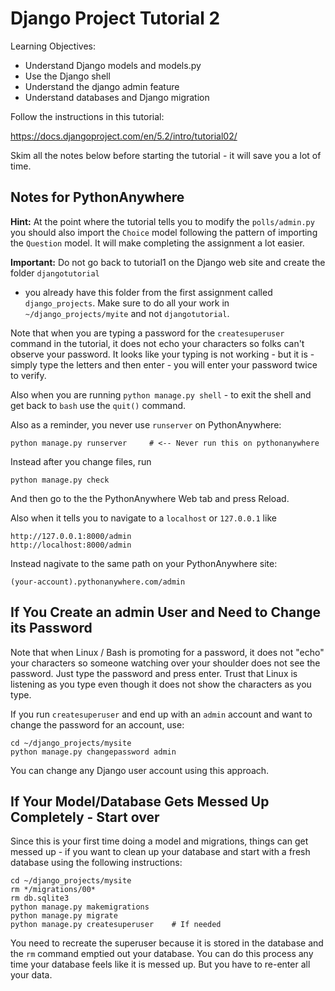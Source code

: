 
Django Project Tutorial 2
=========================

Learning Objectives:

* Understand Django models and models.py
* Use the Django shell
* Understand the django admin feature
* Understand databases and Django migration

Follow the instructions in this tutorial:

https://docs.djangoproject.com/en/5.2/intro/tutorial02/

Skim all the notes below before starting the tutorial - it will save you a lot of time.

Notes for PythonAnywhere
------------------------

**Hint:** At the point where the tutorial tells you to modify the `polls/admin.py` you
should also import the `Choice` model following the pattern of importing the `Question` model.
It will make completing the assignment a lot easier.

**Important:** Do not go back to tutorial1 on the Django web site and create the folder `djangotutorial`
- you already have this folder from the first assignment called `django_projects`.
Make sure to do all your work in `~/django_projects/myite`
and not `djangotutorial`.

Note that when you are typing a password for the `createsuperuser` command in the tutorial,
it does not echo your characters so folks can't observe your password.
It looks like your typing is not working - but it is - simply
type the letters and then enter - you will enter your password twice to verify.

Also when you are running `python manage.py shell` - to exit the shell and get back to `bash`
use the `quit()` command.

Also as a reminder, you never use `runserver` on PythonAnywhere:

    python manage.py runserver     # <-- Never run this on pythonanywhere

Instead after you change files, run

    python manage.py check

And then go to the the PythonAnywhere Web tab and press Reload.

Also when it tells you to navigate to a `localhost` or `127.0.0.1` like

    http://127.0.0.1:8000/admin
    http://localhost:8000/admin

Instead nagivate to the same path on your PythonAnywhere site:

    (your-account).pythonanywhere.com/admin

If You Create an admin User and Need to Change its Password
------------------------------------------------------------

Note that when Linux / Bash is promoting for a password, it does
not "echo" your characters so someone watching over your shoulder
does not see the password.  Just type the password and press
enter.  Trust that Linux is listening as you type even though
it does not show the characters as you type.

If you run `createsuperuser` and end up with an `admin` account and want to
change the password for an account, use:

    cd ~/django_projects/mysite
    python manage.py changepassword admin

You can change any Django user account using this approach.

If Your Model/Database Gets Messed Up Completely - Start over
-------------------------------------------------------------

Since this is your first time doing a model and migrations, things can
get messed up - if you want to clean up your database and start with a
fresh database using the following instructions:

    cd ~/django_projects/mysite
    rm */migrations/00*
    rm db.sqlite3
    python manage.py makemigrations
    python manage.py migrate
    python manage.py createsuperuser    # If needed

You need to recreate the superuser because it is stored in the database
and the `rm` command emptied out your database.  You can do
this process any time your database feels like it is messed up.  But
you have to re-enter all your data.

